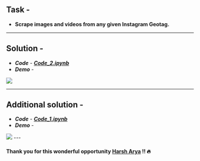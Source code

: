## Task -
- **Scrape images and videos from any given Instagram Geotag.**
---
## Solution -
- **_Code_** - [**_Code_2.ipynb_**](https://github.com/AparGarg99/Web-scraping-with-python/blob/master/Scraping%20Instagram%20for%20images/Code_2.ipynb)
- **_Demo_** -
<img src="https://user-images.githubusercontent.com/54896849/84589901-9ee9e700-ae4f-11ea-8ad1-14436ec5ed47.gif">

---
## Additional solution -
- **_Code_** - [**_Code_1.ipynb_**](https://github.com/AparGarg99/Web-scraping-with-python/blob/master/Scraping%20Instagram%20for%20images/Code_1.ipynb)
- **_Demo_** -
<img src="https://user-images.githubusercontent.com/54896849/84589160-685d9d80-ae4a-11ea-98fc-42d8ae409a4d.gif">
---

#### Thank you for this wonderful opportunity [Harsh Arya](https://www.youtube.com/channel/UCiGMwwKgbsa63nytuQ0YgXg) !! :fire:
